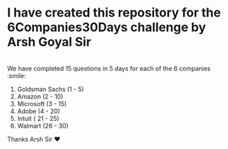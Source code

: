 # I have created this repository for the 6Companies30Days challenge by Arsh Goyal Sir
<br>
We have completed 15 questions in 5 days for each of the 6 companies :smile:

1. Goldsman Sachs (1 - 5)
2. Amazon (2 - 10)
3. Microsoft (3 - 15)
4. Adobe (4 - 20)
5. Intuit ( 21 - 25)
6. Walmart (26 - 30)

Thanks Arsh Sir :heart:
